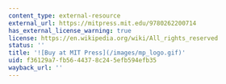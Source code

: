 ```yaml
---
content_type: external-resource
external_url: https://mitpress.mit.edu/9780262200714
has_external_license_warning: true
license: https://en.wikipedia.org/wiki/All_rights_reserved
status: ''
title: '![Buy at MIT Press](/images/mp_logo.gif)'
uid: f36129a7-fb56-4437-8c24-5efb594efb35
wayback_url: ''
---
```

